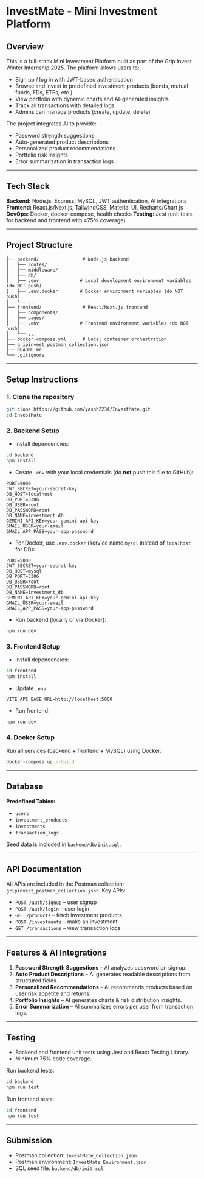 # InvestMate - Mini Investment Platform

## Overview

This is a full-stack Mini Investment Platform built as part of the Grip Invest Winter Internship 2025.
The platform allows users to:

* Sign up / log in with JWT-based authentication
* Browse and invest in predefined investment products (bonds, mutual funds, FDs, ETFs, etc.)
* View portfolio with dynamic charts and AI-generated insights
* Track all transactions with detailed logs
* Admins can manage products (create, update, delete)

The project integrates AI to provide:

* Password strength suggestions
* Auto-generated product descriptions
* Personalized product recommendations
* Portfolio risk insights
* Error summarization in transaction logs

---

## Tech Stack

**Backend:** Node.js, Express, MySQL, JWT authentication, AI integrations
**Frontend:** React.js/Next.js, TailwindCSS, Material UI, Recharts/Chart.js
**DevOps:** Docker, docker-compose, health checks
**Testing:** Jest (unit tests for backend and frontend with ≥75% coverage)

---

## Project Structure

```
├── backend/                # Node.js backend
│   ├── routes/
│   ├── middleware/
│   ├── db/
│   ├── .env               # Local development environment variables (do NOT push)
│   ├── .env.docker        # Docker environment variables (do NOT push)
│   └── ...
├── frontend/               # React/Next.js frontend
│   ├── components/
│   ├── pages/
│   ├── .env               # Frontend environment variables (do NOT push)
│   └── ...
├── docker-compose.yml      # Local container orchestration
├── gripinvest_postman_collection.json
├── README.md
└── .gitignore
```

---

## Setup Instructions

### 1. Clone the repository

```bash
git clone https://github.com/yashh2234/InvestMate.git
cd InvestMate
```

### 2. Backend Setup

* Install dependencies:

```bash
cd backend
npm install
```

* Create `.env` with your local credentials (do **not** push this file to GitHub):

```
PORT=5000
JWT_SECRET=your-secret-key
DB_HOST=localhost
DB_PORT=3306
DB_USER=root
DB_PASSWORD=root
DB_NAME=investment_db
GEMINI_API_KEY=your-gemini-api-key
GMAIL_USER=your-email
GMAIL_APP_PASS=your-app-password
```

* For Docker, use `.env.docker` (service name `mysql` instead of `localhost` for DB):

```
PORT=5000
JWT_SECRET=your-secret-key
DB_HOST=mysql
DB_PORT=3306
DB_USER=root
DB_PASSWORD=root
DB_NAME=investment_db
GEMINI_API_KEY=your-gemini-api-key
GMAIL_USER=your-email
GMAIL_APP_PASS=your-app-password
```

* Run backend (locally or via Docker):

```bash
npm run dev
```

### 3. Frontend Setup

* Install dependencies:

```bash
cd frontend
npm install
```

* Update `.env`:

```
VITE_API_BASE_URL=http://localhost:5000
```

* Run frontend:

```bash
npm run dev
```

### 4. Docker Setup

Run all services (backend + frontend + MySQL) using Docker:

```bash
docker-compose up --build
```

---

## Database

**Predefined Tables:**

* `users`
* `investment_products`
* `investments`
* `transaction_logs`

Seed data is included in `backend/db/init.sql`.

---

## API Documentation

All APIs are included in the Postman collection: `gripinvest_postman_collection.json`.
Key APIs:

* `POST /auth/signup` – user signup
* `POST /auth/login` – user login
* `GET /products` – fetch investment products
* `POST /investments` – make an investment
* `GET /transactions` – view transaction logs

---

## Features & AI Integrations

1. **Password Strength Suggestions** – AI analyzes password on signup.
2. **Auto Product Descriptions** – AI generates readable descriptions from structured fields.
3. **Personalized Recommendations** – AI recommends products based on user risk appetite and returns.
4. **Portfolio Insights** – AI generates charts & risk distribution insights.
5. **Error Summarization** – AI summarizes errors per user from transaction logs.

---

## Testing

* Backend and frontend unit tests using Jest and React Testing Library.
* Minimum 75% code coverage.

Run backend tests:

```bash
cd backend
npm run test
```

Run frontend tests:

```bash
cd frontend
npm run test
```

---

## Submission

* Postman collection: `InvestMate_Collection.json`
* Postman environment: `InvestMate_Environment.json`
* SQL seed file: `backend/db/init.sql`

